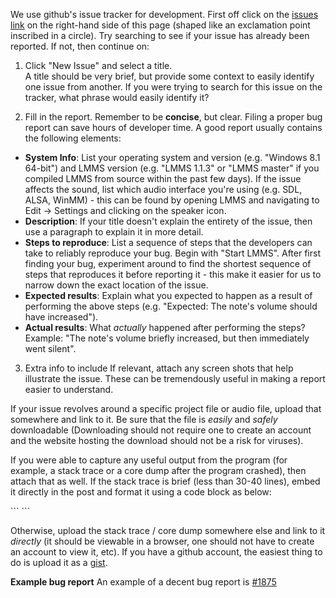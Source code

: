 We use github's issue tracker for development. First off click on the [issues link](https://github.com/LMMS/lmms/issues) on the right-hand side of this page (shaped like an exclamation point inscribed in a circle). Try searching to see if your issue has already been reported. If not, then continue on:

1. Click "New Issue" and select a title.  
A title should be very brief, but provide some context to easily identify one issue from another. If you were trying to search for this issue on the tracker, what phrase would easily identify it?

2. Fill in the report. Remember to be **concise**, but clear. Filing a proper bug report can save hours of developer time. A good report usually contains the following elements:
* **System Info**: List your operating system and version (e.g. "Windows 8.1 64-bit") and LMMS version (e.g. "LMMS 1.1.3" or "LMMS master" if you compiled LMMS from source within the past few days). If the issue affects the sound, list which audio interface you're using (e.g. SDL, ALSA, WinMM) - this can be found by opening LMMS and navigating to Edit -> Settings and clicking on the speaker icon.  
* **Description**: If your title doesn't explain the entirety of the issue, then use a paragraph to explain it in more detail.
* **Steps to reproduce**: List a sequence of steps that the developers can take to reliably reproduce your bug. Begin with "Start LMMS". After first finding your bug, experiment around to find the shortest sequence of steps that reproduces it before reporting it - this make it easier for us to narrow down the exact location of the issue.
* **Expected results**: Explain what you expected to happen as a result of performing the above steps (e.g. "Expected: The note's volume should have increased").  
* **Actual results**: What *actually* happened after performing the steps? Example: "The note's volume briefly increased, but then immediately went silent".

3. Extra info to include
If relevant, attach any screen shots that help illustrate the issue. These can be tremendously useful in making a report easier to understand.  

If your issue revolves around a specific project file or audio file, upload that somewhere and link to it. Be sure that the file is *easily* and *safely* downloadable (Downloading should not require one to create an account and the website hosting the download should not be a risk for viruses).  

If you were able to capture any useful output from the program (for example, a stack trace or a core dump after the program crashed), then attach that as well. If the stack trace is brief (less than 30-40 lines), embed it directly in the post and format it using a code block as below:

\`\`\`
<insert stack trace here>
\`\`\`

Otherwise, upload the stack trace / core dump somewhere else and link to it *directly* (it should be viewable in a browser, one should not have to create an account to view it, etc). If you have a github account, the easiest thing to do is upload it as a [gist](https://gist.github.com/).

**Example bug report**
An example of a decent bug report is [#1875](https://gist.github.com/)